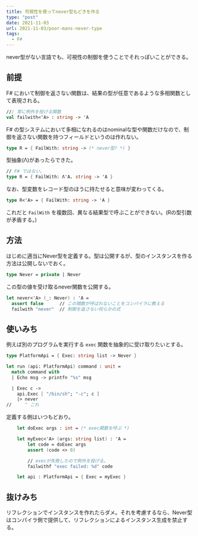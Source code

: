 ```yaml
---
title: 可視性を使ってnever型もどきを作る
type: "post"
date: 2021-11-03
url: 2021-11-03/poor-mans-never-type
tags:
  - F#
---
```


never型がない言語でも、可視性の制御を使うことでそれっぽいことができる。

## 前提

F# において制御を返さない関数は、結果の型が任意であるような多相関数として表現される。

```fsharp
/// 常に例外を投げる関数
val failwith<'A> : string -> 'A
```

F# の型システムにおいて多相になれるのはnominalな型や関数だけなので、制御を返さない関数を持つフィールドというのは作れない。

```fsharp
type R = { FailWith: string -> (* never型? *) }
```

型抽象(Λ)があったらできた。

```fsharp
// F# ではない。
type R = { FailWith: Λ'A. string -> 'A }
```

なお、型変数をレコード型のほうに持たせると意味が変わってくる。

```fsharp
type R<'A> = { FailWith: string -> 'A }
```

これだと `FailWith` を複数回、異なる結果型で呼ぶことができない。(Rの型引数が矛盾する。)

## 方法

はじめに適当にNever型を定義する。型は公開するが、型のインスタンスを作る方法は公開しないでおく。

```fsharp
type Never = private | Never
```

この型の値を受け取るnever関数を公開する。

```fsharp
let never<'A> (_: Never) : 'A =
  assert false      // この関数が呼ばれないことをコンパイラに教える
  failwith "never"  // 制御を返さない何らかの式
```

## 使いみち

例えば別のプログラムを実行する `exec` 関数を抽象的に受け取りたいとする。

```fsharp
type PlatformApi = { Exec: string list -> Never }

let run (api: PlatformApi) command : unit =
  match command with
  | Echo msg -> printfn "%s" msg

  | Exec c ->
    api.Exec [ "/bin/sh"; "-c"; c ]
    |> never
//     ^ これ
```

定義する側はいつもどおり。

```fsharp
    let doExec args : int = (* exec関数を呼ぶ *)

    let myExec<'A> (args: string list) : 'A =
        let code = doExec args
        assert (code <> 0)

        // execが失敗したので例外を投げる。
        failwithf "exec failed: %d" code

    let api : PlatformApi = { Exec = myExec }
```

## 抜けみち

リフレクションでインスタンスを作れたらダメ。それを考慮するなら、Never型はコンパイラ側で提供して、リフレクションによるインスタンス生成を禁止する。
